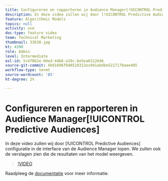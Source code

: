 ```yaml
---
title: Configureren en rapporteren in Audience Manager[!UICONTROL Predictive Audiences]
description: In deze video zullen wij door [!UICONTROL Predictive Audiences] configuratie in de interface van de Audience Manager lopen. We zullen ook de verslagen zien die de resultaten van het model weergeven.
feature: Algorithmic Models
topics: null
activity: use
doc-type: feature video
team: Technical Marketing
thumbnail: 33630.jpg
kt: 4390
role: Admin
level: Intermediate
exl-id: 5c4f8b2e-b0ed-44b6-a19c-be5ea6312646
source-git-commit: 4b91696f840518312ec041abdbe5217178aee405
workflow-type: tm+mt
source-wordcount: '85'
ht-degree: 2%

---
```


# Configureren en rapporteren in Audience Manager[!UICONTROL Predictive Audiences]

In deze video zullen wij door [!UICONTROL Predictive Audiences] configuratie in de interface van de Audience Manager lopen. We zullen ook de verslagen zien die de resultaten van het model weergeven.

>[!VIDEO](https://video.tv.adobe.com/v/33630/?quality=12)

Raadpleeg de [documentatie](https://docs.adobe.com/content/help/en/audience-manager/user-guide/features/algorithmic-models/predictive-audiences/predictive-audiences.html) voor meer informatie.
